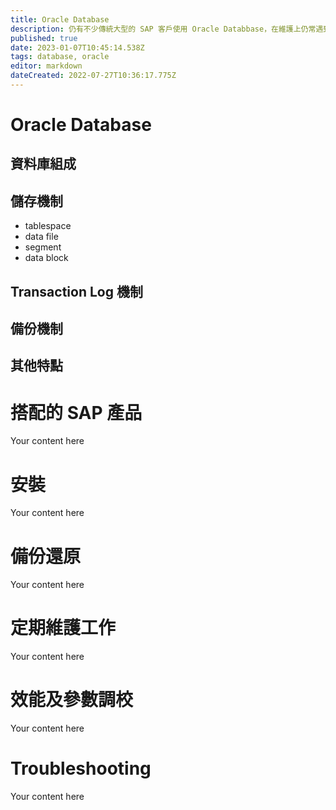 ```yaml
---
title: Oracle Database
description: 仍有不少傳統大型的 SAP 客戶使用 Oracle Databbase，在維護上仍常遇到。
published: true
date: 2023-01-07T10:45:14.538Z
tags: database, oracle
editor: markdown
dateCreated: 2022-07-27T10:36:17.775Z
---
```


# Oracle Database
## 資料庫組成
## 儲存機制
* tablespace
* data file
* segment
* data block
## Transaction Log 機制
## 備份機制
## 其他特點


# 搭配的 SAP 產品
Your content here

# 安裝
Your content here

# 備份還原
Your content here

# 定期維護工作
Your content here

# 效能及參數調校
Your content here

# Troubleshooting
Your content here